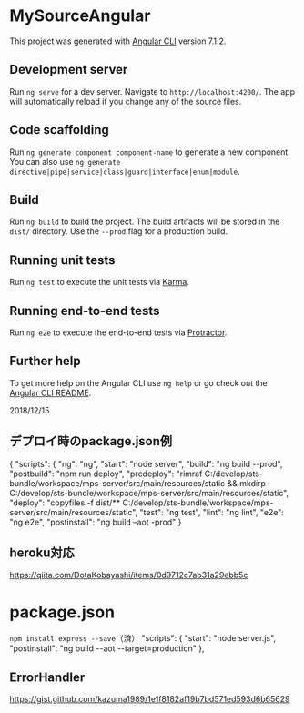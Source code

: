 # MySourceAngular

This project was generated with [Angular CLI](https://github.com/angular/angular-cli) version 7.1.2.

## Development server

Run `ng serve` for a dev server. Navigate to `http://localhost:4200/`. The app will automatically reload if you change any of the source files.

## Code scaffolding

Run `ng generate component component-name` to generate a new component. You can also use `ng generate directive|pipe|service|class|guard|interface|enum|module`.

## Build

Run `ng build` to build the project. The build artifacts will be stored in the `dist/` directory. Use the `--prod` flag for a production build.

## Running unit tests

Run `ng test` to execute the unit tests via [Karma](https://karma-runner.github.io).

## Running end-to-end tests

Run `ng e2e` to execute the end-to-end tests via [Protractor](http://www.protractortest.org/).

## Further help

To get more help on the Angular CLI use `ng help` or go check out the [Angular CLI README](https://github.com/angular/angular-cli/blob/master/README.md).

2018/12/15
## デプロイ時のpackage.json例
{
  "scripts": {
    "ng": "ng",
    "start": "node server",
    "build": "ng build --prod",
    "postbuild": "npm run deploy",
    "predeploy": "rimraf C:/develop/sts-bundle/workspace/mps-server/src/main/resources/static && mkdirp C:/develop/sts-bundle/workspace/mps-server/src/main/resources/static",
    "deploy": "copyfiles -f dist/** C:/develop/sts-bundle/workspace/mps-server/src/main/resources/static",
    "test": "ng test",
    "lint": "ng lint",
    "e2e": "ng e2e",
    "postinstall": "ng build –aot -prod"
}

## heroku対応
https://qiita.com/DotaKobayashi/items/0d9712c7ab31a29ebb5c
  # package.json
  `npm install express --save`（済）
  "scripts": {
      "start": "node server.js",
      "postinstall": "ng build --aot --target=production"
  },

## ErrorHandler
https://gist.github.com/kazuma1989/1e1f8182af19b7bd571ed593d6b65629
